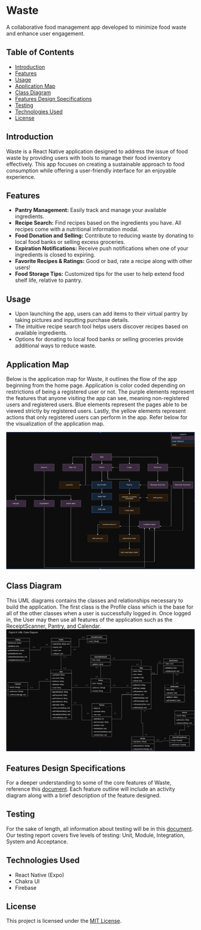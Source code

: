 # Waste

A collaborative food management app developed to minimize food waste and enhance user engagement.

## Table of Contents

- [Introduction](#introduction)
- [Features](#features)
- [Usage](#usage)
- [Application Map](#application-map)
- [Class Diagram](#class-diagram)
- [Features Design Specifications](#features-design-specification)
- [Testing](#testing)
- [Technologies Used](#technologies-used)
- [License](#license)

## Introduction

Waste is a React Native application designed to address the issue of food waste by providing users with tools to manage their food inventory effectively. This app focuses on creating a sustainable approach to food consumption while offering a user-friendly interface for an enjoyable experience.

## Features

- **Pantry Management:** Easily track and manage your available ingredients.
- **Recipe Search:** Find recipes based on the ingredients you have. All recipes come with a nutritional information modal.
- **Food Donation and Selling:** Contribute to reducing waste by donating to local food banks or selling excess groceries.
- **Expiration Notifications:** Receive push notifications when one of your ingredients is closed to expiring.
- **Favorite Recipes & Ratings:** Good or bad, rate a recipe along with other users!
- **Food Storage Tips:** Customized tips for the user to help extend food shelf life, relative to pantry.

## Usage

- Upon launching the app, users can add items to their virtual pantry by taking pictures and inputting purchase details.
- The intuitive recipe search tool helps users discover recipes based on available ingredients.
- Options for donating to local food banks or selling groceries provide additional ways to reduce waste.

## Application Map
Below is the application map for Waste, it outlines the flow of the app beginning from the home page. Application is color coded depending on restrictions of being a registered user or not. The purple elements represent the features that anyone visiting the app can see, meaning non-registered users and registered users. Blue elements represent the pages able to be viewed strictly by registered users. Lastly, the yellow elements represent actions that only registered users can perform in the app. Refer below for the visualization of the application map.

![App Map](https://github.com/johnnynu/wstev1/blob/master/appmapwaste.PNG)

## Class Diagram
This UML diagrams contains the classes and relationships necessary to build the application. The first class is the Profile class which is the base for all of the other classes when a user is successfully logged in. Once logged in, the User may then use all features of the application such as the ReceiptScanner, Pantry, and Calendar.
![UML Diagram](https://github.com/johnnynu/wstev1/blob/master/classdiagramwaste.PNG)

## Features Design Specifications
For a deeper understanding to some of the core features of Waste, reference this [document](https://docs.google.com/document/d/1DhMeMalPH9iSho_0usakCmPoE0V5nydbR76enD5bwlM/edit?usp=sharing). Each feature outline will include an activity diagram along with a brief description of the feature designed.

## Testing
For the sake of length, all information about testing will be in this [document](https://docs.google.com/document/d/18tUTWPjKamsutftLz-_BwN3-7puMM4pQEfRLqdZckIU/edit?usp=sharing). Our testing report covers five levels of testing: Unit, Module, Integration, System and Acceptance. 

## Technologies Used

- React Native (Expo)
- Chakra UI
- Firebase

## License

This project is licensed under the [MIT License](LICENSE).
